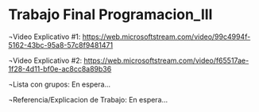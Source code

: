 # Trabajo Final Programacion_III

¬Video Explicativo #1:
https://web.microsoftstream.com/video/99c4994f-5162-43bc-95a8-57c8f9481471

¬Video Explicativo #2:
https://web.microsoftstream.com/video/f65517ae-1f28-4d11-bf0e-ac8cc8a89b36

¬Lista con grupos:
En espera...

¬Referencia/Explicacion de Trabajo:
En espera...
